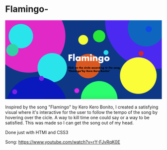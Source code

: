 # Flamingo-

![](img/d.png)

Inspired by the song "Flamingo" by Kero Kero Bonito, I created a satisfying visual where it's interactive for the user to follow the tempo of the song by hovering over the cicle. A way to kill time one could say or a way to be satisfied. This was made so I can get the song out of my head.

Done just with HTMl and CSS3

Song: https://www.youtube.com/watch?v=rY-FJvRqK0E
